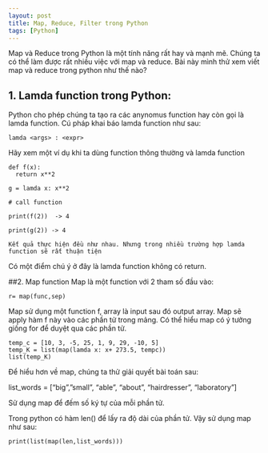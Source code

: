 ```yaml
---
layout: post
title: Map, Reduce, Filter trong Python
tags: [Python]
---
```


Map và Reduce trong Python là một tính năng rất hay và mạnh mẽ. Chúng ta có thể làm được rất nhiều việc với map và reduce. Bài này mình thử xem viết map và reduce trong python như thế nào?

## 1. Lamda function trong Python:
Python cho phép chúng ta tạo ra các anynomus function hay còn gọi là lamda function. Cú pháp khai báo lamda function như sau:
~~~~
lamda <args> : <expr>
~~~~

Hãy xem một ví dụ khi ta dùng function thông thường và lamda function

~~~~
def f(x):
  return x**2
  
g = lamda x: x**2 

# call function 

print(f(2))  -> 4 

print(g(2)) -> 4 

Kết quả thực hiện đều như nhau. Nhưng trong nhiều trường hợp lamda function sẽ rất thuận tiện

~~~~

Có một điểm chú ý ở đây là lamda function không có return.

##2. Map function 
Map là một function với 2 tham số đầu vào:

~~~~
r= map(func,sep)
~~~~

Map sử dụng một function f, array là input sau đó output array. Map sẽ apply hàm f này vào các phần tử trong mảng. Có thể hiểu map có ý tưởng giống for để duyệt qua các phần tử.

~~~~
temp_c = [10, 3, -5, 25, 1, 9, 29, -10, 5]
temp_K = list(map(lamda x: x+ 273.5, tempc))
list(temp_K)
~~~~

Để hiểu hơn về map, chúng ta thử giải quyết bài toán sau: 

list_words = [“big”,”small”, “able”, “about”, “hairdresser”, “laboratory”] 

Sử dụng map để đếm số ký tự của mỗi phần tử. 

Trong python có hàm len() để lấy ra độ dài của phần tử. Vậy sử dụng map như sau:

~~~~
print(list(map(len,list_words)))
~~~~ 
